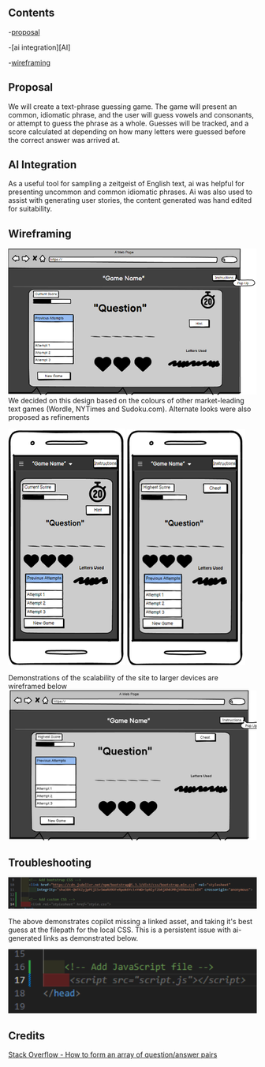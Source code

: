 ## Contents

-[proposal](#proposal)

-[ai integration][AI]

-[wireframing](#wireframing)

## Proposal

We will create a text-phrase guessing game. The game will present an common, idiomatic phrase, and the user will guess vowels and consonants, or attempt to guess the phrase as a whole. Guesses will be tracked, and a score calculated at depending on how many letters were guessed before the correct answer was arrived at.

## AI Integration 

As a useful tool for sampling a zeitgeist of English text, ai was helpful for presenting uncommon and common idiomatic phrases.
Ai was also used to assist with generating user stories, the content generated was hand edited for suitability. 

## Wireframing

![wireframe](/assets/readme/image_2024-11-27_123117416.png)
We decided on this design based on the colours of other market-leading text games (Wordle, NYTimes and Sudoku.com). 
Alternate looks were also proposed as refinements

![Wireframe2](/assets/readme/image_2024-11-27_141343866_480.png)
![Wireframe3](/assets/readme/new_phone_480.png)

Demonstrations of the scalability of the site to larger devices are wireframed below
![Wireframe4](/assets/readme/image_2024-11-27_142015802_720.png)

## Troubleshooting
![Wireframe](/assets/readme/bugs/CssAifile2.png)

The above demonstrates copilot missing a linked asset, and taking it's best guess at the filepath for the local CSS. This is a persistent issue with ai-generated links as demonstrated below.

![Wireframe](/assets/readme/bugs/JsAifile1.png)

## Credits

[Stack Overflow - How to form an array of question/answer pairs](https://stackoverflow.com/questions/37252041/storing-quiz-questions-in-array-of-objects)

[aiIntegrationDefinition]: #AI